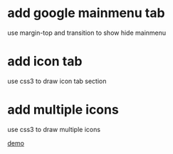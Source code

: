 # add google mainmenu tab
use margin-top and transition to show hide mainmenu

# add icon tab
use css3 to draw icon tab section

# add multiple icons
use css3 to draw multiple icons

<a href="http://htmlpreview.github.io/?https://github.com/sky790312/menu-tab-icons-example/blob/master/menu-tab-icons-example.html"> demo </a>
